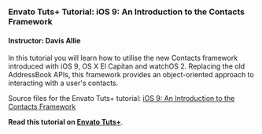 ### Envato Tuts+ Tutorial: iOS 9: An Introduction to the Contacts Framework

#### Instructor: Davis Allie

In this tutorial you will learn how to utilise the new Contacts framework introduced with iOS 9, OS X El Capitan and watchOS 2. Replacing the old AddressBook APIs, this framework provides an object-oriented approach to interacting with a user's contacts.

Source files for the Envato Tuts+ tutorial: [iOS 9: An Introduction to the Contacts Framework](http://code.tutsplus.com/tutorials/introducing-the-new-contacts-framework--cms-25599)

**Read this tutorial on [Envato Tuts+](https://code.tutsplus.com)**.

